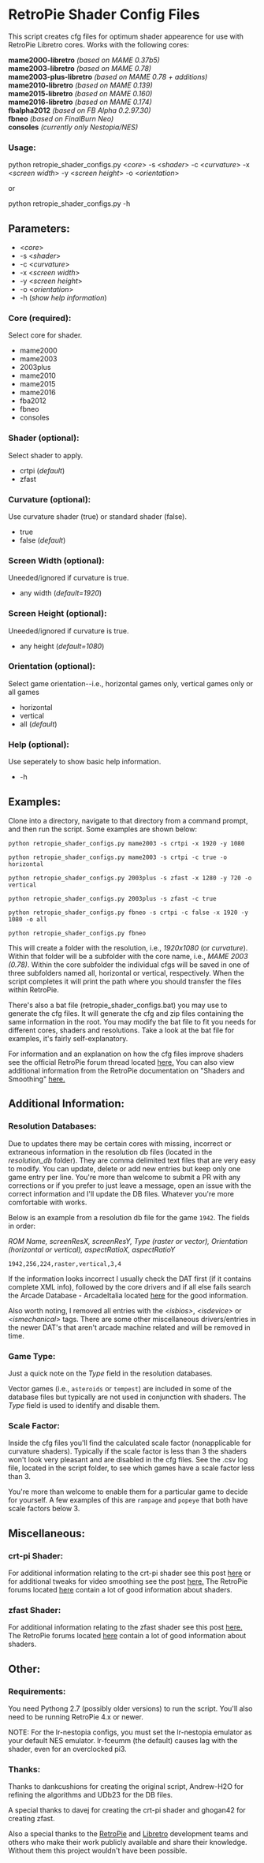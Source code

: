 # RetroPie Shader Config Files

This script creates cfg files for optimum shader appearence for use with RetroPie Libretro cores. Works with the following cores:

  **mame2000-libretro** *(based on MAME 0.37b5)*<br>
  **mame2003-libretro** *(based on MAME 0.78)*<br>
  **mame2003-plus-libretro** *(based on MAME 0.78 + additions)*<br>
  **mame2010-libretro** *(based on MAME 0.139)*<br>
  **mame2015-libretro** *(based on MAME 0.160)*<br>
  **mame2016-libretro** *(based on MAME 0.174)*<br>
  **fbalpha2012** *(based on FB Alpha 0.2.97.30)*<br>
  **fbneo** *(based on FinalBurn Neo)*<br>
  **consoles** *(currently only Nestopia/NES)*<br>

### Usage:

python retropie_shader_configs.py \<*core*\> -s \<*shader*\> -c \<*curvature*\> -x \<*screen width*\> -y \<*screen height*\> -o \<*orientation*\>

or

python retropie_shader_configs.py -h

## Parameters:
  * \<*core*\>
  * -s \<*shader*\>
  * -c \<*curvature*\>
  * -x \<*screen width*\>
  * -y \<*screen height*\>
  * -o \<*orientation*\>
  * -h (*show help information*)

### Core (required):
  Select core for shader.
  * mame2000
  * mame2003
  * 2003plus
  * mame2010
  * mame2015
  * mame2016
  * fba2012
  * fbneo
  * consoles

### Shader (optional):
  Select shader to apply.
  * crtpi (*default*)
  * zfast

### Curvature (optional):
  Use curvature shader (true) or standard shader (false).
  * true
  * false (*default*)

### Screen Width (optional):
  Uneeded/ignored if curvature is true.
  * any width (*default=1920*)

### Screen Height (optional):
  Uneeded/ignored if curvature is true.
  * any height (*default=1080*)

### Orientation (optional):
  Select game orientation--i.e., horizontal games only, vertical games only or all games
  * horizontal
  * vertical
  * all (*default*)

### Help (optional):
  Use seperately to show basic help information.
  * -h

## Examples:

Clone into a directory, navigate to that directory from a command prompt, and then run the script. Some examples are shown below:

  ```python retropie_shader_configs.py mame2003 -s crtpi -x 1920 -y 1080```  

  ```python retropie_shader_configs.py mame2003 -s crtpi -c true -o horizontal```  

  ```python retropie_shader_configs.py 2003plus -s zfast -x 1280 -y 720 -o vertical```  

  ```python retropie_shader_configs.py 2003plus -s zfast -c true```  

  ```python retropie_shader_configs.py fbneo -s crtpi -c false -x 1920 -y 1080 -o all```  

  ```python retropie_shader_configs.py fbneo```  

This will create a folder with the resolution, i.e., *1920x1080* (or *curvature*). Within that folder will be a subfolder with the core name, i.e., *MAME 2003 (0.78)*. Within the core subfolder the individual cfgs will be saved in one of three subfolders named all, horizontal or vertical, respectively. When the script completes it will print the path where you should transfer the files within RetroPie.

There's also a bat file (retropie_shader_configs.bat) you may use to generate the cfg files. It will generate the cfg and zip files containing the same information in the root. You may modify the bat file to fit you needs for different cores, shaders and resolutions. Take a look at the bat file for examples, it's fairly self-explanatory.

For information and an explanation on how the cfg files improve shaders see the official RetroPie forum thread located [here.](https://retropie.org.uk/forum/topic/4046/crt-pi-shader-users-reduce-scaling-artifacts-with-these-configs-in-lr-mame2003-lr-fbalpha-lr-nestopia-and-more-to-come) You can also view additional information from the RetroPie documentation on "Shaders and Smoothing" [here.](https://retropie.org.uk/docs/Shaders-and-Smoothing/)

## Additional Information:

### Resolution Databases:
Due to updates there may be certain cores with missing, incorrect or extraneous information in the resolution db files (located in the *resolution_db* folder). They are comma delimited text files that are very easy to modify. You can update, delete or add new entries but keep only one game entry per line. You're more than welcome to submit a PR with any corrections or if you prefer to just leave a message, open an issue with the correct information and I'll update the DB files. Whatever you're more comfortable with works.

Below is an example from a resolution db file for the game ```1942```. The fields in order:

*ROM Name, screenResX, screenResY, Type (raster or vector), Orientation (horizontal or vertical), aspectRatioX, aspectRatioY*

  ```1942,256,224,raster,vertical,3,4```

If the information looks incorrect I usually check the DAT first (if it contains complete XML info), followed by the core drivers and if all else fails search the Arcade Database - ArcadeItalia located [here](http://adb.arcadeitalia.net/) for the good information.

Also worth noting, I removed all entries with the *\<isbios\>*, *\<isdevice\>* or *\<ismechanical\>* tags. There are some other miscellaneous drivers/entries in the newer DAT's that aren't arcade machine related and will be removed in time.

### Game Type:
Just a quick note on the *Type* field in the resolution databases.

Vector games (i.e., ```asteroids``` or ```tempest```) are included in some of the database files but typically are not used in conjunction with shaders. The *Type* field is used to identify and disable them.

### Scale Factor:
Inside the cfg files you'll find the calculated scale factor (nonapplicable for curvature shaders). Typically if the scale factor is less than 3 the shaders won't look very pleasant and are disabled in the cfg files. See the .csv log file, located in the script folder, to see which games have a scale factor less than 3.

You're more than welcome to enable them for a particular game to decide for yourself. A few examples of this are ```rampage``` and ```popeye``` that both have scale factors below 3.

## Miscellaneous:

### crt-pi Shader:
For additional information relating to the crt-pi shader see this post [here](https://retropie.org.uk/forum/topic/897/updated-crt-pi-shader) or for additional tweaks for video smoothing see the post [here.](https://retropie.org.uk/forum/topic/2592/video-smoothing-yay-or-nay/25) The RetroPie forums located [here](https://retropie.org.uk/forum/) contain a lot of good information about shaders.

### zfast Shader:
For additional information relating to the zfast shader see this post [here.](https://retropie.org.uk/forum/topic/13356/new-crt-lcd-shaders-for-rpi3-they-run-at-60fps-at-higher-resolutions-and-are-configurable)  The RetroPie forums located [here](https://retropie.org.uk/forum/) contain a lot of good information about shaders.

## Other:

### Requirements:
You need Pythong 2.7 (possibly older versions) to run the script. You'll also need to be running RetroPie 4.x or newer.

NOTE: For the lr-nestopia configs, you must set the lr-nestopia emulator as your default NES emulator. lr-fceumm (the default) causes lag with the shader, even for an overclocked pi3.

### Thanks:
Thanks to dankcushions for creating the original script, Andrew-H2O for refining the algorithms and UDb23 for the DB files.

A special thanks to davej for creating the crt-pi shader and ghogan42 for creating zfast.

Also a special thanks to the [RetroPie](https://retropie.org.uk) and [Libretro](https://github.com/libretro) development teams and others who make their work publicly available and share their knowledge. Without them this project wouldn't have been possible.
